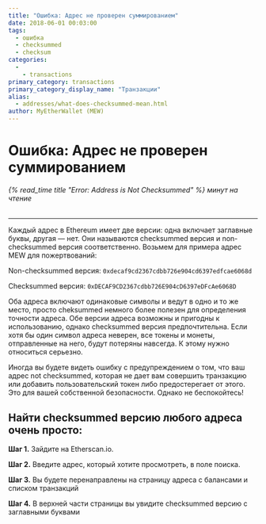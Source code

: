```yaml
---
title: "Ошибка: Адрес не проверен суммированием"
date: 2018-06-01 00:03:00
tags:
  - ошибка
  - checksummed
  - checksum
categories:
  - 
    - transactions
primary_category: transactions
primary_category_display_name: "Транзакции"
alias:
  - addresses/what-does-checksummed-mean.html
author: MyEtherWallet (MEW)
---
```


# **Ошибка: Адрес не проверен суммированием**

###### {% read_time title "Error: Address is Not Checksummed" %} минут на чтение

* * *

Каждый адрес в Ethereum имеет две версии: одна включает заглавные буквы, другая — нет. Они называются checksummed версия и non-checksummed версия соответственно. Возьмем для примера адрес MEW для пожертвований:

Non-checksummed версия: `0xdecaf9cd2367cdbb726e904cd6397edfcae6068d`

Checksummed версия: `0xDECAF9CD2367cdbb726E904cD6397eDFcAe6068D`

Оба адреса включают одинаковые символы и ведут в одно и то же место, просто cheksummed немного более полезен для определения точности адреса. Обе версии адреса возможны и пригодны к использованию, однако checksummed версия предпочтительна. Если хотя бы один символ адреса неверен, все токены и монеты, отправленные на него, будут потеряны навсегда. К этому нужно относиться серьезно.

Иногда вы будете видеть ошибку с предупреждением о том, что ваш адрес not checksummed, которая не дает вам совершить транзакцию или добавить пользовательский токен либо предостерегает от этого. Это для вашей собственной безопасности. Однако не беспокойтесь!

## **Найти checksummed версию любого адреса очень просто:**

**Шаг 1.** Зайдите на Etherscan.io.

**Шаг 2.** Введите адрес, который хотите просмотреть, в поле поиска.

**Шаг 3.** Вы будете перенаправлены на страницу адреса с балансами и списком транзакций

**Шаг 4.** В верхней части страницы вы увидите checksummed версию с заглавными буквами
